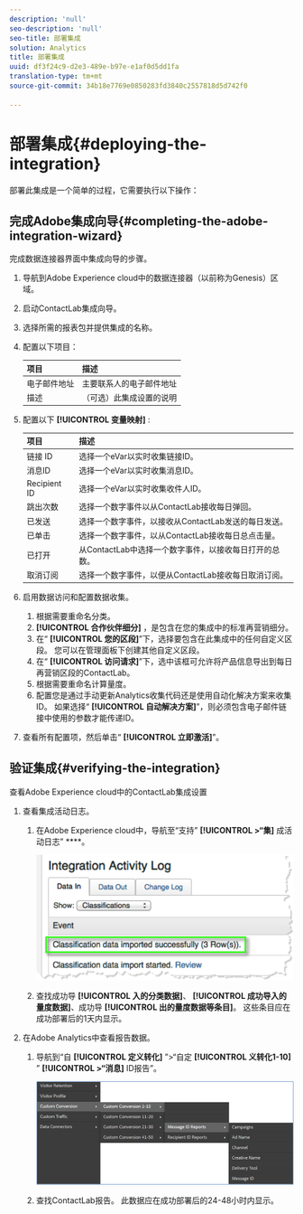 ```yaml
---
description: 'null'
seo-description: 'null'
seo-title: 部署集成
solution: Analytics
title: 部署集成
uuid: df3f24c9-d2e3-489e-b97e-e1af0d5dd1fa
translation-type: tm+mt
source-git-commit: 34b18e7769e0850283fd3840c2557818d5d742f0

---
```



# 部署集成{#deploying-the-integration}

部署此集成是一个简单的过程，它需要执行以下操作：

## 完成Adobe集成向导{#completing-the-adobe-integration-wizard}

完成数据连接器界面中集成向导的步骤。

1. 导航到Adobe Experience cloud中的数据连接器（以前称为Genesis）区域。
1. 启动ContactLab集成向导。
1. 选择所需的报表包并提供集成的名称。
1. 配置以下项目：

   | 项目 | 描述 |
   |---|---|
   | 电子邮件地址 | 主要联系人的电子邮件地址 |
   | 描述 | （可选）此集成设置的说明 |

1. 配置以下 **[!UICONTROL 变量映射]** :

   | 项目 | 描述 |
   |---|---|
   | 链接 ID | 选择一个eVar以实时收集链接ID。 |
   | 消息ID | 选择一个eVar以实时收集消息ID。 |
   | Recipient ID | 选择一个eVar以实时收集收件人ID。 |
   | 跳出次数 | 选择一个数字事件以从ContactLab接收每日弹回。 |
   | 已发送 | 选择一个数字事件，以接收从ContactLab发送的每日发送。 |
   | 已单击 | 选择一个数字事件，以从ContactLab接收每日总点击量。 |
   | 已打开 | 从ContactLab中选择一个数字事件，以接收每日打开的总数。 |
   | 取消订阅 | 选择一个数字事件，以便从ContactLab接收每日取消订阅。 |

1. 启用数据访问和配置数据收集。
   1. 根据需要重命名分类。
   1. **[!UICONTROL 合作伙伴细分]** ，是包含在您的集成中的标准再营销细分。
   1. 在“ **[!UICONTROL 您的区段]**”下，选择要包含在此集成中的任何自定义区段。 您可以在管理面板下创建其他自定义区段。
   1. 在“ **[!UICONTROL 访问请求]**”下，选中该框可允许将产品信息导出到每日再营销区段的ContactLab。
   1. 根据需要重命名计算量度。
   1. 配置您是通过手动更新Analytics收集代码还是使用自动化解决方案来收集ID。 如果选择“ **[!UICONTROL 自动解决方案]**”，则必须包含电子邮件链接中使用的参数才能传递ID。
1. 查看所有配置项，然后单击“ **[!UICONTROL 立即激活]**”。

## 验证集成{#verifying-the-integration}

查看Adobe Experience cloud中的ContactLab集成设置

1. 查看集成活动日志。

   1. 在Adobe Experience cloud中，导航至“支持” **[!UICONTROL &gt;“集]** 成活动日志” ****。

      ![](assets/integration_activity_log.png)

   1. 查找成功导 **[!UICONTROL 入的分类数据]**、 **[!UICONTROL 成功导入的量度数据]**、成功导 **[!UICONTROL 出的量度数据等条目]**。 这些条目应在成功部署后的1天内显示。
1. 在Adobe Analytics中查看报告数据。

   1. 导航到“自 **[!UICONTROL 定义转化]** ”&gt;“自定 **[!UICONTROL 义转化1-10]** ” **[!UICONTROL &gt;“消息]** ID报告”。

      ![](assets/reporting.png)

   1. 查找ContactLab报告。 此数据应在成功部署后的24-48小时内显示。